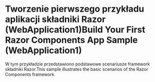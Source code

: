 # <a name="build-your-first-razor-components-app-sample-webapplication1"></a><span data-ttu-id="43c4a-101">Tworzenie pierwszego przykładu aplikacji składniki Razor (WebApplication1)</span><span class="sxs-lookup"><span data-stu-id="43c4a-101">Build Your First Razor Components App Sample (WebApplication1)</span></span>

<span data-ttu-id="43c4a-102">W tym przykładzie przedstawiono podstawowe scenariusze framework składniki Razor.</span><span class="sxs-lookup"><span data-stu-id="43c4a-102">This sample illustrates the basic scenarios of the Razor Components framework.</span></span>
